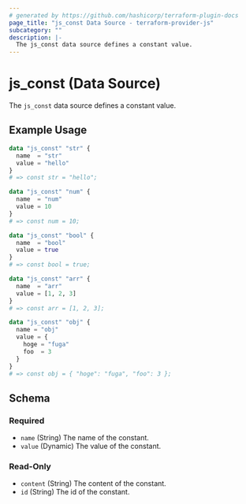 ```yaml
---
# generated by https://github.com/hashicorp/terraform-plugin-docs
page_title: "js_const Data Source - terraform-provider-js"
subcategory: ""
description: |-
  The js_const data source defines a constant value.
---
```


# js_const (Data Source)

The `js_const` data source defines a constant value.

## Example Usage

```terraform
data "js_const" "str" {
  name  = "str"
  value = "hello"
}
# => const str = "hello";

data "js_const" "num" {
  name  = "num"
  value = 10
}
# => const num = 10;

data "js_const" "bool" {
  name  = "bool"
  value = true
}
# => const bool = true;

data "js_const" "arr" {
  name  = "arr"
  value = [1, 2, 3]
}
# => const arr = [1, 2, 3];

data "js_const" "obj" {
  name = "obj"
  value = {
    hoge = "fuga"
    foo  = 3
  }
}
# => const obj = { "hoge": "fuga", "foo": 3 };
```

<!-- schema generated by tfplugindocs -->
## Schema

### Required

- `name` (String) The name of the constant.
- `value` (Dynamic) The value of the constant.

### Read-Only

- `content` (String) The content of the constant.
- `id` (String) The id of the constant.
